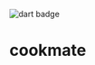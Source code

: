 ![dart badge](https://github.com/fiurthorn/cookmate/actions/workflows/dart.yml/badge.svg)

# cookmate
